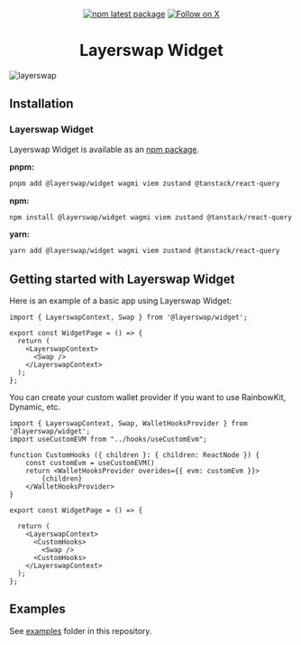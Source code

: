 
<div align="center">

[![npm latest package](https://img.shields.io/npm/v/@layerswap/widget/latest.svg)](https://www.npmjs.com/package/@layerswap/widget)
[![Follow on X](https://img.shields.io/twitter/follow/layerswap.svg?label=follow+Layerswap)](https://x.com/layerswap)

</div>

<h1 align="center">Layerswap Widget</h1>

<img alt="layerswap" src="https://layerswap.io/app/opengraph.jpg" />

## Installation

### Layerswap Widget

Layerswap Widget is available as an [npm package](https://www.npmjs.com/package/@layerswap/widget).

**pnpm:**

```sh
pnpm add @layerswap/widget wagmi viem zustand @tanstack/react-query
```

**npm:**

```sh
npm install @layerswap/widget wagmi viem zustand @tanstack/react-query
```

**yarn:**

```sh
yarn add @layerswap/widget wagmi viem zustand @tanstack/react-query
```

## Getting started with Layerswap Widget

Here is an example of a basic app using Layerswap Widget:

```tsx
import { LayerswapContext, Swap } from '@layerswap/widget';

export const WidgetPage = () => {
  return (
    <LayerswapContext>
      <Swap />
    </LayerswapContext>
  );
};
```

You can create your custom wallet provider if you want to use RainbowKit, Dynamic, etc.

```tsx
import { LayerswapContext, Swap, WalletHooksProvider } from '@layerswap/widget';
import useCustomEVM from "../hooks/useCustomEvm";

function CustomHooks ({ children }: { children: ReactNode }) {
    const customEvm = useCustomEVM()
    return <WalletHooksProvider overides={{ evm: customEvm }}>
        {children}
    </WalletHooksProvider>
}

export const WidgetPage = () => {

  return (
    <LayerswapContext>
      <CustomHooks>
        <Swap />
      <CustomHooks>
    </LayerswapContext>
  );
};
```

## Examples

See [examples](/examples) folder in this repository.